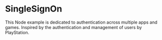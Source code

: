 # SingleSignOn
This Node example is dedicated to authentication across multiple apps and games.
Inspired by the authentication and management of users by PlayStation.
